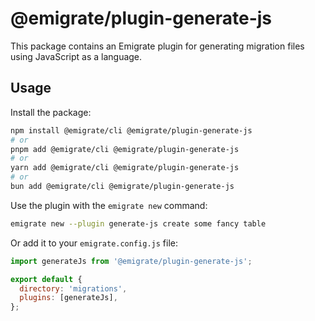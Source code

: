 # @emigrate/plugin-generate-js

This package contains an Emigrate plugin for generating migration files using JavaScript as a language.

## Usage

Install the package:

```bash
npm install @emigrate/cli @emigrate/plugin-generate-js
# or
pnpm add @emigrate/cli @emigrate/plugin-generate-js
# or
yarn add @emigrate/cli @emigrate/plugin-generate-js
# or
bun add @emigrate/cli @emigrate/plugin-generate-js
```

Use the plugin with the `emigrate new` command:

```bash
emigrate new --plugin generate-js create some fancy table
```

Or add it to your `emigrate.config.js` file:

```js
import generateJs from '@emigrate/plugin-generate-js';

export default {
  directory: 'migrations',
  plugins: [generateJs],
};
```
